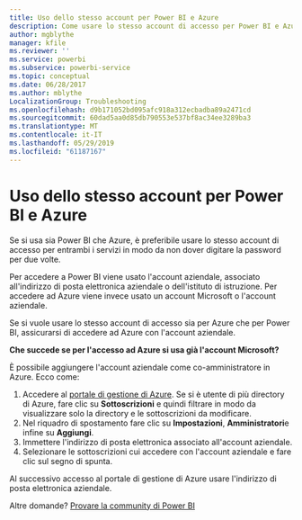 ```yaml
---
title: Uso dello stesso account per Power BI e Azure
description: Come usare lo stesso account di accesso per Power BI e Azure
author: mgblythe
manager: kfile
ms.reviewer: ''
ms.service: powerbi
ms.subservice: powerbi-service
ms.topic: conceptual
ms.date: 06/28/2017
ms.author: mblythe
LocalizationGroup: Troubleshooting
ms.openlocfilehash: d9b171052bd095afc918a312ecbadba89a2471cd
ms.sourcegitcommit: 60dad5aa0d85db790553e537bf8ac34ee3289ba3
ms.translationtype: MT
ms.contentlocale: it-IT
ms.lasthandoff: 05/29/2019
ms.locfileid: "61187167"
---
```

# <a name="using-the-same-account-for-power-bi-and-azure"></a>Uso dello stesso account per Power BI e Azure
Se si usa sia Power BI che Azure, è preferibile usare lo stesso account di accesso per entrambi i servizi in modo da non dover digitare la password per due volte.

Per accedere a Power BI viene usato l'account aziendale, associato all'indirizzo di posta elettronica aziendale o dell'istituto di istruzione.  Per accedere ad Azure viene invece usato un account Microsoft o l'account aziendale.

Se si vuole usare lo stesso account di accesso sia per Azure che per Power BI, assicurarsi di accedere ad Azure con l'account aziendale.

**Che succede se per l'accesso ad Azure si usa già l'account Microsoft?**

È possibile aggiungere l'account aziendale come co-amministratore in Azure.  Ecco come:

1. Accedere al [portale di gestione di Azure](http://manage.windowsazure.com/). Se si è utente di più directory di Azure, fare clic su **Sottoscrizioni** e quindi filtrare in modo da visualizzare solo la directory e le sottoscrizioni da modificare.
2. Nel riquadro di spostamento fare clic su **Impostazioni**, **Amministratori**e infine su **Aggiungi**.
3. Immettere l'indirizzo di posta elettronica associato all'account aziendale.
4. Selezionare le sottoscrizioni cui accedere con l'account aziendale e fare clic sul segno di spunta.

Al successivo accesso al portale di gestione di Azure usare l'indirizzo di posta elettronica aziendale.

Altre domande? [Provare la community di Power BI](http://community.powerbi.com/)

